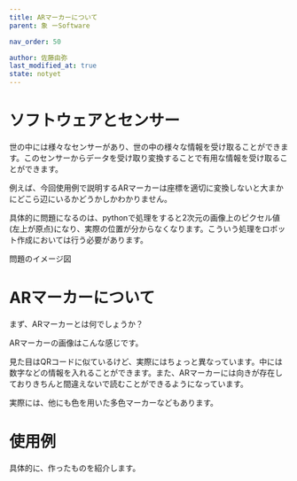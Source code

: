 ```yaml
---
title: ARマーカーについて
parent: 象 ーSoftware

nav_order: 50

author: 佐藤由弥
last_modified_at: true
state: notyet
---
```

# ソフトウェアとセンサー

世の中には様々なセンサーがあり、世の中の様々な情報を受け取ることができます。このセンサーからデータを受け取り変換することで有用な情報を受け取ることができます。

例えば、今回使用例で説明するARマーカーは座標を適切に変換しないと大まかにどこら辺にいるかどうかしかわかりません。

具体的に問題になるのは、pythonで処理をすると2次元の画像上のピクセル値(左上が原点)になり、実際の位置が分からなくなります。こういう処理をロボット作成においては行う必要があります。

問題のイメージ図




# **ARマーカーについて**

まず、ARマーカーとは何でしょうか？

ARマーカーの画像はこんな感じです。

見た目はQRコードに似ているけど、実際にはちょっと異なっています。中には数字などの情報を入れることができます。また、ARマーカーには向きが存在しておりきちんと間違えないで読むことができるようになっています。

実際には、他にも色を用いた多色マーカーなどもあります。

# **使用例**

具体的に、作ったものを紹介します。



